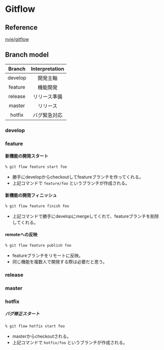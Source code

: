 # Gitflow

## Reference
[nvie/gitflow](https://github.com/nvie/gitflow)

## Branch model
| Branch|Interpretation|
|:-----:|:------------:|
|develop|      開発主軸|
|feature|      機能開発|
|release|  リリース準備|
| master|      リリース|
| hotfix|  バグ緊急対応|

### develop

### feature
#### 新機能の開発スタート
```zsh
% git flow feature start foo
```
- 勝手にdevelopからcheckoutしてfeatureブランチを作ってくれる。
- 上記コマンドで `feature/foo` というブランチが作成される。

#### 新機能の開発フィニッシュ
```zsh
% git flow feature finish foo
```
- 上記コマンドで勝手にdevelopにmergeしてくれて、featureブランチを削除してくれる。

#### remoteへの反映
```zsh
% git flow feature publish foo
```
- featureブランチをリモートに反映。
- 同じ機能を複数人で開発する際は必要だと思う。

### release

### master

### hotfix
##### バグ修正スタート
```zsh
% git flow hotfix start foo
```
- masterからcheckoutされる。
- 上記コマンドで `hotfix/foo` というブランチが作成される。